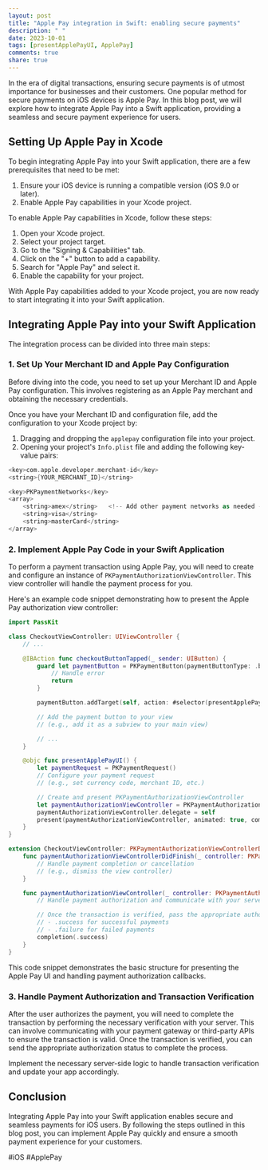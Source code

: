 ```yaml
---
layout: post
title: "Apple Pay integration in Swift: enabling secure payments"
description: " "
date: 2023-10-01
tags: [presentApplePayUI, ApplePay]
comments: true
share: true
---
```


In the era of digital transactions, ensuring secure payments is of utmost importance for businesses and their customers. One popular method for secure payments on iOS devices is Apple Pay. In this blog post, we will explore how to integrate Apple Pay into a Swift application, providing a seamless and secure payment experience for users.

## Setting Up Apple Pay in Xcode

To begin integrating Apple Pay into your Swift application, there are a few prerequisites that need to be met:

1. Ensure your iOS device is running a compatible version (iOS 9.0 or later).
2. Enable Apple Pay capabilities in your Xcode project.

To enable Apple Pay capabilities in Xcode, follow these steps:

1. Open your Xcode project.
2. Select your project target.
3. Go to the "Signing & Capabilities" tab.
4. Click on the "+" button to add a capability.
5. Search for "Apple Pay" and select it.
6. Enable the capability for your project.

With Apple Pay capabilities added to your Xcode project, you are now ready to start integrating it into your Swift application.

## Integrating Apple Pay into your Swift Application

The integration process can be divided into three main steps:

### 1. Set Up Your Merchant ID and Apple Pay Configuration

Before diving into the code, you need to set up your Merchant ID and Apple Pay configuration. This involves registering as an Apple Pay merchant and obtaining the necessary credentials.

Once you have your Merchant ID and configuration file, add the configuration to your Xcode project by:

1. Dragging and dropping the `applepay` configuration file into your project.
2. Opening your project's `Info.plist` file and adding the following key-value pairs:

```swift
<key>com.apple.developer.merchant-id</key>
<string>{YOUR_MERCHANT_ID}</string>

<key>PKPaymentNetworks</key>
<array>
    <string>amex</string>   <!-- Add other payment networks as needed -->
    <string>visa</string>
    <string>masterCard</string>
</array>
```

### 2. Implement Apple Pay Code in your Swift Application

To perform a payment transaction using Apple Pay, you will need to create and configure an instance of `PKPaymentAuthorizationViewController`. This view controller will handle the payment process for you.

Here's an example code snippet demonstrating how to present the Apple Pay authorization view controller:

```swift
import PassKit

class CheckoutViewController: UIViewController {
    // ...

    @IBAction func checkoutButtonTapped(_ sender: UIButton) {
        guard let paymentButton = PKPaymentButton(paymentButtonType: .buy, paymentButtonStyle: .black) else {
            // Handle error
            return
        }

        paymentButton.addTarget(self, action: #selector(presentApplePayUI), for: .touchUpInside)

        // Add the payment button to your view
        // (e.g., add it as a subview to your main view)

        // ...
    }

    @objc func presentApplePayUI() {
        let paymentRequest = PKPaymentRequest()
        // Configure your payment request
        // (e.g., set currency code, merchant ID, etc.)

        // Create and present PKPaymentAuthorizationViewController
        let paymentAuthorizationViewController = PKPaymentAuthorizationViewController(paymentRequest: paymentRequest)
        paymentAuthorizationViewController.delegate = self
        present(paymentAuthorizationViewController, animated: true, completion: nil)
    }
}

extension CheckoutViewController: PKPaymentAuthorizationViewControllerDelegate {
    func paymentAuthorizationViewControllerDidFinish(_ controller: PKPaymentAuthorizationViewController) {
        // Handle payment completion or cancellation
        // (e.g., dismiss the view controller)
    }

    func paymentAuthorizationViewController(_ controller: PKPaymentAuthorizationViewController, didAuthorizePayment payment: PKPayment, completion: @escaping (PKPaymentAuthorizationStatus) -> Void) {
        // Handle payment authorization and communicate with your server for transaction verification

        // Once the transaction is verified, pass the appropriate authorization status:
        // - .success for successful payments
        // - .failure for failed payments
        completion(.success)
    }
}
```

This code snippet demonstrates the basic structure for presenting the Apple Pay UI and handling payment authorization callbacks.

### 3. Handle Payment Authorization and Transaction Verification

After the user authorizes the payment, you will need to complete the transaction by performing the necessary verification with your server. This can involve communicating with your payment gateway or third-party APIs to ensure the transaction is valid. Once the transaction is verified, you can send the appropriate authorization status to complete the process.

Implement the necessary server-side logic to handle transaction verification and update your app accordingly.

## Conclusion

Integrating Apple Pay into your Swift application enables secure and seamless payments for iOS users. By following the steps outlined in this blog post, you can implement Apple Pay quickly and ensure a smooth payment experience for your customers.

#iOS #ApplePay